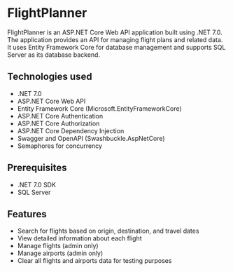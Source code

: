 # FlightPlanner

FlightPlanner is an ASP.NET Core Web API application built using .NET 7.0. The application provides an API for managing flight plans and related data. It uses Entity Framework Core for database management and supports SQL Server as its database backend.

## Technologies used

- .NET 7.0
- ASP.NET Core Web API
- Entity Framework Core (Microsoft.EntityFrameworkCore)
- ASP.NET Core Authentication
- ASP.NET Core Authorization
- ASP.NET Core Dependency Injection
- Swagger and OpenAPI (Swashbuckle.AspNetCore)
- Semaphores for concurrency

## Prerequisites

- .NET 7.0 SDK
- SQL Server

## Features

- Search for flights based on origin, destination, and travel dates
- View detailed information about each flight
- Manage flights (admin only)
- Manage airports (admin only)
- Clear all flights and airports data for testing purposes
